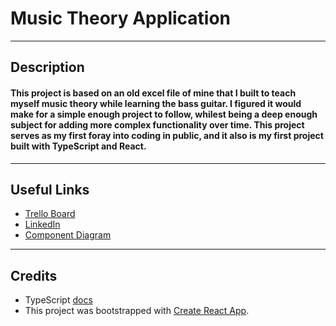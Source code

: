 # Music Theory Application
---

## Description

#### This project is based on an old excel file of mine that I built to teach myself music theory while learning the bass guitar. I figured it would make for a simple enough project to follow, whilest being a deep enough subject for adding more complex functionality over time. This project serves as my first foray into coding in public, and it also is my first project built with TypeScript and React.

---

## Useful Links

- [Trello Board](https://trello.com/b/6jddnXT3/musicaltheories)
- [LinkedIn](https://www.linkedin.com/in/patrick-f-knight/)
- [Component Diagram](https://drive.google.com/file/d/1Ah0cbRoWceVaiB-e1bGWyMIVJP9C-son/view?usp=share_link)

---

## Credits

- TypeScript [docs](https://www.typescriptlang.org/docs/)
- This project was bootstrapped with [Create React App](https://github.com/facebook/create-react-app).